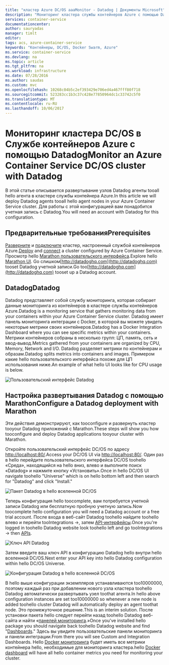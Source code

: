 ```yaml
---
title: "кластер Azure DC/OS aaaMonitor - Datadog | Документы Microsoft"
description: "Мониторинг кластера службы контейнеров Azure с помощью Datadog. Использование hello DC/OS web пользовательского интерфейса toodeploy hello Datadog агенты tooyour кластера."
services: container-service
documentationcenter: 
author: sauryadas
manager: timlt
editor: 
tags: acs, azure-container-service
keywords: "Контейнеры, DC/OS, Docker Swarm, Azure"
ms.service: container-service
ms.devlang: na
ms.topic: article
ms.tgt_pltfrm: na
ms.workload: infrastructure
ms.date: 07/28/2016
ms.author: saudas
ms.custom: mvc
ms.openlocfilehash: 10268c04b5c2ef393429e706ed4a467fff80f718
ms.sourcegitcommit: 523283cc1b3c37c428e77850964dc1c33742c5f0
ms.translationtype: MT
ms.contentlocale: ru-RU
ms.lasthandoff: 10/06/2017
---
```

# <a name="monitor-an-azure-container-service-dcos-cluster-with-datadog"></a><span data-ttu-id="45cfe-105">Мониторинг кластера DC/OS в Службе контейнеров Azure с помощью Datadog</span><span class="sxs-lookup"><span data-stu-id="45cfe-105">Monitor an Azure Container Service DC/OS cluster with Datadog</span></span>
<span data-ttu-id="45cfe-106">В этой статье описывается развертывание узлов Datadog агенты tooall hello агента в кластере службы контейнера Azure.</span><span class="sxs-lookup"><span data-stu-id="45cfe-106">In this article we will deploy Datadog agents tooall hello agent nodes in your Azure Container Service cluster.</span></span> <span data-ttu-id="45cfe-107">Для работы с этой конфигурацией вам понадобится учетная запись с Datadog.</span><span class="sxs-lookup"><span data-stu-id="45cfe-107">You will need an account with Datadog for this configuration.</span></span> 

## <a name="prerequisites"></a><span data-ttu-id="45cfe-108">Предварительные требования</span><span class="sxs-lookup"><span data-stu-id="45cfe-108">Prerequisites</span></span>
<span data-ttu-id="45cfe-109">[Разверните](container-service-deployment.md) и [подключите](../container-service-connect.md) кластер, настроенный службой контейнеров Azure.</span><span class="sxs-lookup"><span data-stu-id="45cfe-109">[Deploy](container-service-deployment.md) and [connect](../container-service-connect.md) a cluster configured by Azure Container Service.</span></span> <span data-ttu-id="45cfe-110">Просмотр hello [Marathon пользовательского интерфейса](container-service-mesos-marathon-ui.md).</span><span class="sxs-lookup"><span data-stu-id="45cfe-110">Explore hello [Marathon UI](container-service-mesos-marathon-ui.md).</span></span> <span data-ttu-id="45cfe-111">Go слишком[http://datadoghq.com](http://datadoghq.com) tooset Datadog учетной записи.</span><span class="sxs-lookup"><span data-stu-id="45cfe-111">Go too[http://datadoghq.com](http://datadoghq.com) tooset up a Datadog account.</span></span> 

## <a name="datadog"></a><span data-ttu-id="45cfe-112">Datadog</span><span class="sxs-lookup"><span data-stu-id="45cfe-112">Datadog</span></span>
<span data-ttu-id="45cfe-113">Datadog представляет собой службу мониторинга, которая собирает данные мониторинга из контейнеров в кластере службы контейнеров Azure.</span><span class="sxs-lookup"><span data-stu-id="45cfe-113">Datadog is a monitoring service that gathers monitoring data from your containers within your Azure Container Service cluster.</span></span> <span data-ttu-id="45cfe-114">Datadog имеет панель мониторинга интеграции с Docker, в которой вы можете увидеть некоторые метрики своих контейнеров.</span><span class="sxs-lookup"><span data-stu-id="45cfe-114">Datadog has a Docker Integration Dashboard where you can see specific metrics within your containers.</span></span> <span data-ttu-id="45cfe-115">Метрики контейнеров собраны в несколько групп: ЦП, память, сеть и ввод-вывод.</span><span class="sxs-lookup"><span data-stu-id="45cfe-115">Metrics gathered from your containers are organized by CPU, Memory, Network and I/O.</span></span> <span data-ttu-id="45cfe-116">Datadog разделяет метрики по контейнерам и образам.</span><span class="sxs-lookup"><span data-stu-id="45cfe-116">Datadog splits metrics into containers and images.</span></span> <span data-ttu-id="45cfe-117">Примером какие hello пользовательского интерфейса похоже для ЦП использования ниже.</span><span class="sxs-lookup"><span data-stu-id="45cfe-117">An example of what hello UI looks like for CPU usage is below.</span></span>

![Пользовательский интерфейс Datadog](./media/container-service-monitoring/datadog4.png)

## <a name="configure-a-datadog-deployment-with-marathon"></a><span data-ttu-id="45cfe-119">Настройка развертывания Datadog с помощью Marathon</span><span class="sxs-lookup"><span data-stu-id="45cfe-119">Configure a Datadog deployment with Marathon</span></span>
<span data-ttu-id="45cfe-120">Эти действия демонстрируют, как tooconfigure и развернуть кластер tooyour Datadog приложений с Marathon.</span><span class="sxs-lookup"><span data-stu-id="45cfe-120">These steps will show you how tooconfigure and deploy Datadog applications tooyour cluster with Marathon.</span></span> 

<span data-ttu-id="45cfe-121">Откройте пользовательский интерфейс DC/OS по адресу [http://localhost:80/](http://localhost:80/).</span><span class="sxs-lookup"><span data-stu-id="45cfe-121">Access your DC/OS UI via [http://localhost:80/](http://localhost:80/).</span></span> <span data-ttu-id="45cfe-122">Один раз в hello перейдите пользовательского интерфейса DC/OS toohello «Среда», находящийся на hello вниз, влево и выполните поиск «Datadog» и нажмите кнопку «Установить».</span><span class="sxs-lookup"><span data-stu-id="45cfe-122">Once in hello DC/OS UI navigate toohello "Universe" which is on hello bottom left and then search for "Datadog" and click "Install."</span></span>

![Пакет Datadog в hello вселенной DC/OS](./media/container-service-monitoring/datadog1.png)

<span data-ttu-id="45cfe-124">Теперь конфигурация hello toocomplete, вам потребуется учетной записи Datadog или бесплатную пробную учетную запись.</span><span class="sxs-lookup"><span data-stu-id="45cfe-124">Now toocomplete hello configuration you will need a Datadog account or a free trial account.</span></span> <span data-ttu-id="45cfe-125">После входа в веб-сайт Datadog toohello найдите toohello влево и перейти tooIntegrations ->, затем [API-интерфейсы](https://app.datadoghq.com/account/settings#api).</span><span class="sxs-lookup"><span data-stu-id="45cfe-125">Once you're logged in toohello Datadog website look toohello left and go tooIntegrations -> then [APIs](https://app.datadoghq.com/account/settings#api).</span></span> 

![Ключ API Datadog](./media/container-service-monitoring/datadog2.png)

<span data-ttu-id="45cfe-127">Затем введите ваш ключ API в конфигурацию Datadog hello внутри hello вселенной DC/OS.</span><span class="sxs-lookup"><span data-stu-id="45cfe-127">Next enter your API key into hello Datadog configuration within hello DC/OS Universe.</span></span> 

![Конфигурация Datadog в hello вселенной DC/OS](./media/container-service-monitoring/datadog3.png) 

<span data-ttu-id="45cfe-129">В hello выше конфигурации экземпляров устанавливаются too10000000, поэтому каждый раз при добавлении нового узла кластера toohello Datadog автоматически развертывать узел toothat агента.</span><span class="sxs-lookup"><span data-stu-id="45cfe-129">In hello above configuration instances are set too10000000 so whenever a new node is added toohello cluster Datadog will automatically deploy an agent toothat node.</span></span> <span data-ttu-id="45cfe-130">Это промежуточное решение.</span><span class="sxs-lookup"><span data-stu-id="45cfe-130">This is an interim solution.</span></span> <span data-ttu-id="45cfe-131">После установки пакета hello следует перейти назад toohello Datadog веб-сайта и найти «[панелей мониторинга](https://app.datadoghq.com/dash/list).»</span><span class="sxs-lookup"><span data-stu-id="45cfe-131">Once you've installed hello package you should navigate back toohello Datadog website and find "[Dashboards](https://app.datadoghq.com/dash/list)."</span></span> <span data-ttu-id="45cfe-132">Здесь вы увидите пользовательские панели мониторинга и панели интеграции.</span><span class="sxs-lookup"><span data-stu-id="45cfe-132">From there you will see Custom and Integration Dashboards.</span></span> <span data-ttu-id="45cfe-133">Hello [Docker мониторинга](https://app.datadoghq.com/screen/integration/docker) будет иметь все метрики контейнера hello, необходимые для мониторинга кластера.</span><span class="sxs-lookup"><span data-stu-id="45cfe-133">hello [Docker dashboard](https://app.datadoghq.com/screen/integration/docker) will have all hello container metrics you need for monitoring your cluster.</span></span> 


